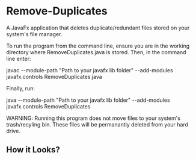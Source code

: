 # Remove-Duplicates
A JavaFx application that deletes duplicate/redundant files stored on your system's file manager.

To run the program from the command line, ensure you are in the working directory where RemoveDuplicates.java is stored. Then, in the command line enter:

javac --module-path "Path to your javafx lib folder" --add-modules javafx.controls RemoveDuplicates.java

Finally, run:

java --module-path "Path to your javafx lib folder" --add-modules javafx.controls RemoveDuplicates

WARNING: Running this program does not move files to your system's trash/recyling bin. These files will be permanantly deleted from your hard drive.

<h2>How it Looks?</h2>
